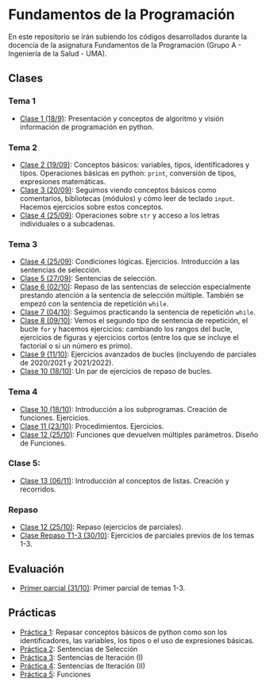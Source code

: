 # Fundamentos de la Programación
En este repositorio se irán subiendo los códigos desarrollados durante la docencia de la asignatura Fundamentos de la Programación (Grupo A - Ingeniería de la Salud - UMA).

## Clases
### Tema 1
* [Clase 1 (18/9)](clases/clase01/clase01.md):  Presentación y conceptos de algoritmo y visión información de programación en python.

### Tema 2
* [Clase 2 (19/09)](clases/clase02/clase02.md): Conceptos básicos: variables, tipos, identificadores y tipos. Operaciones básicas en python: `print`, conversión de tipos, expresiones matemáticas.
* [Clase 3 (20/09)](clases/clase03/clase03.md): Seguimos viendo conceptos básicos como comentarios, bibliotecas (módulos) y cómo leer de teclado `input`. Hacemos ejercicios sobre estos conceptos.
* [Clase 4 (25/09)](clases/clase04/clase04.md): Operaciones sobre `str` y acceso a los letras individuales o a subcadenas.

### Tema 3
* [Clase 4 (25/09)](clases/clase04/clase04.md): Condiciones lógicas. Ejercicios. Introducción a las sentencias de selección.
* [Clase 5 (27/09)](clases/clase05/clase05.md): Sentencias de selección.
* [Clase 6 (02/10)](clases/clase06/clase06.md): Repaso de las sentencias de selección especialmente prestando atención a la sentencia de selección múltiple. También se empezó con la sentencia de repetición `while`.
* [Clase 7 (04/10)](clases/clase07/clase07.md): Seguimos practicando la sentencia de repetición `while`.
* [Clase 8 (09/10)](clases/clase08/clase08.md): Vemos el segundo tipo de sentencia de repetición, el bucle `for` y hacemos ejercicios: cambiando los rangos del bucle, ejercicios de figuras y ejercicios cortos (entre los que se incluye el factorial o si un número es primo).
* [Clase 9 (11/10)](clases/clase09/clase09.md): Ejercicios avanzados de bucles (incluyendo de parciales de 2020/2021 y 2021/2022).
* [Clase 10 (18/10)](clases/clase10/clase10_3.md): Un par de ejercicios de repaso de bucles.

### Tema 4
* [Clase 10 (18/10)](clases/clase10/clase10_4.md): Introducción a los subprogramas.  Creación de funciones. Ejercicios.
* [Clase 11 (23/10)](clases/clase11/clase11.md): Procedimientos. Ejercicios.
* [Clase 12 (25/10)](clases/clase12/clase12.md): Funciones que devuelven múltiples parámetros. Diseño de Funciones.

### Clase 5:
* [Clase 13 (06/11)](): Introducción al conceptos de listas. Creación y recorridos.

### Repaso
* [Clase 12 (25/10)](clases/clase12/clase12.md): Repaso (ejercicios de parciales).
* [Clase Repaso T1-3 (30/10)](clases/repaso/repaso1.md): Ejercicios de parciales previos de los temas 1-3.

## Evaluación
* [Primer parcial (31/10)](exámenes/p1.md): Primer parcial de temas 1-3.
  
## Prácticas
* [Práctica 1](prácticas/practica01.md): Repasar conceptos básicos de python como son los identificadores, las variables, los tipos o el uso de expresiones básicas.
* [Práctica 2](prácticas/practica02.md): Sentencias de Selección
* [Práctica 3](prácticas/practica03.md): Sentencias de Iteración (I)
* [Práctica 4](prácticas/practica04.md): Sentencias de Iteración (II)
* [Práctica 5](prácticas/practica05.md): Funciones


